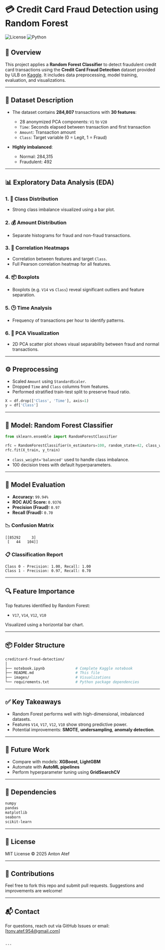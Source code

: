 # 💳 Credit Card Fraud Detection using Random Forest

![License](https://img.shields.io/badge/license-MIT-green) ![Python](https://img.shields.io/badge/python-3.8+-blue)

## 📌 Overview

This project applies a **Random Forest Classifier** to detect fraudulent credit card transactions using the **Credit Card Fraud Detection** dataset provided by ULB on [Kaggle](https://www.kaggle.com/datasets/mlg-ulb/creditcardfraud). It includes data preprocessing, model training, evaluation, and visualizations.

---

## 📁 Dataset Description

- The dataset contains **284,807** transactions with **30 features**:
  - 28 anonymized PCA components: `V1` to `V28`
  - `Time`: Seconds elapsed between transaction and first transaction
  - `Amount`: Transaction amount
  - `Class`: Target variable (0 = Legit, 1 = Fraud)

- **Highly imbalanced**:
  - Normal: 284,315
  - Fraudulent: 492

---

## 📊 Exploratory Data Analysis (EDA)

### 1. 🔢 Class Distribution
- Strong class imbalance visualized using a bar plot.

### 2. 💰 Amount Distribution
- Separate histograms for fraud and non-fraud transactions.

### 3. 🧊 Correlation Heatmaps
- Correlation between features and target `Class`.
- Full Pearson correlation heatmap for all features.

### 4. 📦 Boxplots
- Boxplots (e.g. `V14` vs `Class`) reveal significant outliers and feature separation.

### 5. 🕒 Time Analysis
- Frequency of transactions per hour to identify patterns.

### 6. 🧬 PCA Visualization
- 2D PCA scatter plot shows visual separability between fraud and normal transactions.

---

## ⚙️ Preprocessing

- Scaled `Amount` using `StandardScaler`.
- Dropped `Time` and `Class` columns from features.
- Performed stratified train-test split to preserve fraud ratio.

```python
X = df.drop(['Class', 'Time'], axis=1)
y = df['Class']
````

---

## 🤖 Model: Random Forest Classifier

```python
from sklearn.ensemble import RandomForestClassifier

rfc = RandomForestClassifier(n_estimators=100, random_state=42, class_weight='balanced')
rfc.fit(X_train, y_train)
```

* `class_weight='balanced'` used to handle class imbalance.
* 100 decision trees with default hyperparameters.

---

## 🧪 Model Evaluation

* **Accuracy:** `99.94%`
* **ROC AUC Score:** `0.9376`
* **Precision (Fraud):** `0.97`
* **Recall (Fraud):** `0.70`

### 📉 Confusion Matrix

```
[[85292     3]
 [   44   104]]
```

### 📋 Classification Report

```text
Class 0 - Precision: 1.00, Recall: 1.00
Class 1 - Precision: 0.97, Recall: 0.70
```

---

## 🔍 Feature Importance

Top features identified by Random Forest:

* `V17`, `V14`, `V12`, `V10`

Visualized using a horizontal bar chart.

---

## 📦 Folder Structure

```bash
creditcard-fraud-detection/
│
├── notebook.ipynb              # Complete Kaggle notebook
├── README.md                   # This file
├── images/                     # Visualizations
└── requirements.txt            # Python package dependencies
```

---

## ✅ Key Takeaways

* Random Forest performs well with high-dimensional, imbalanced datasets.
* Features `V14`, `V17`, `V12`, `V10` show strong predictive power.
* Potential improvements: **SMOTE**, **undersampling**, **anomaly detection**.

---

## 🚀 Future Work

* Compare with models: **XGBoost**, **LightGBM**
* Automate with **AutoML pipelines**
* Perform hyperparameter tuning using **GridSearchCV**

---

## 🧪 Dependencies

```txt
numpy
pandas
matplotlib
seaborn
scikit-learn
```

---

## 📜 License

MIT License © 2025 Anton Atef

---

## 🤝 Contributions

Feel free to fork this repo and submit pull requests. Suggestions and improvements are welcome!

---

## 📬 Contact

For questions, reach out via GitHub Issues or email: \[[tony.atef.954@gmail.com](mailto:tony.atef.954@gmail.com)]

```

---
